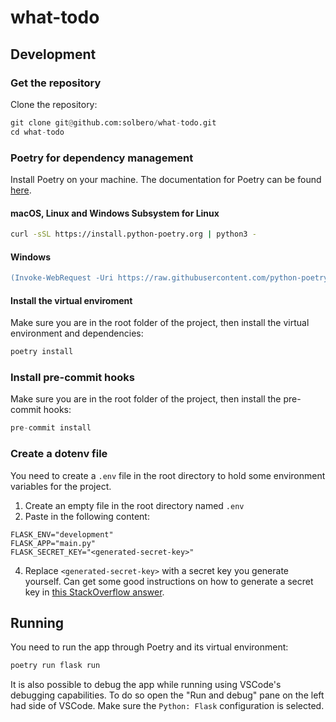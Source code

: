 # what-todo

## Development

### Get the repository
Clone the repository:
```python
git clone git@github.com:solbero/what-todo.git
cd what-todo
```

### Poetry for dependency management
Install Poetry on your machine. The documentation for Poetry can be found [here](https://python-poetry.org/docs/).

#### macOS, Linux and Windows Subsystem for Linux
```sh
curl -sSL https://install.python-poetry.org | python3 -
```

#### Windows
```ps
(Invoke-WebRequest -Uri https://raw.githubusercontent.com/python-poetry/poetry/master/get-poetry.py -UseBasicParsing).Content | python -
```

#### Install the virtual enviroment
Make sure you are in the root folder of the project, then install the virtual environment and dependencies:
```python
poetry install
```

### Install pre-commit hooks
Make sure you are in the root folder of the project, then install the pre-commit hooks:
```python
pre-commit install
```

### Create a dotenv file
You need to create a `.env` file in the root directory to hold some environment variables for the project.

1. Create an empty file in the root directory named `.env`
2. Paste in the following content:
```
FLASK_ENV="development"
FLASK_APP="main.py"
FLASK_SECRET_KEY="<generated-secret-key>"
```
4. Replace `<generated-secret-key>` with a secret key you generate yourself. Can get some good instructions on how to generate a secret key in [this StackOverflow answer](https://stackoverflow.com/a/54433731).

## Running
You need to run the app through Poetry and its virtual environment:
```sh
poetry run flask run
```
It is also possible to debug the app while running using VSCode's debugging capabilities. To do so open the "Run and debug" pane on the left had side of VSCode. Make sure the `Python: Flask` configuration is selected.
